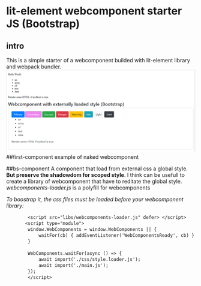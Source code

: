 # lit-element webcomponent starter JS (Bootstrap)

## intro
This is a simple starter of a webcomponent builded with lit-element library and webpack bundler.
![screen](images/screenshot.png)
##first-component
example of naked webcomponent

##bs-component
A component that load from external css a global style.
**But preserve the shadowdom for scoped style**.
I think can be usefull to create a library of webcomponent that have to reditate the global style.
*webcomponents-loader.js* is a polyfill for webcomponents

*To boostrap it, the css files must be loaded before your webcomponent library:*
```    <!-- Load polyfills -->
        <script src="libs/webcomponents-loader.js" defer> </script>
       <script type="module">
        window.WebComponents = window.WebComponents || {
            waitFor(cb) { addEventListener('WebComponentsReady', cb) }
        }

        WebComponents.waitFor(async () => {
            await import('./css/style.loader.js');
            await import('./main.js');
        });
        </script>
```